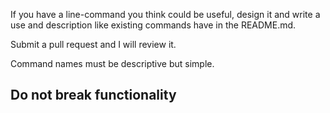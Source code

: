 If you have a line-command you think could be useful, design it and 
write a use and description like existing commands have in the README.md.

Submit a pull request and I will review it. 

Command names must be descriptive but simple.

## Do not break functionality
